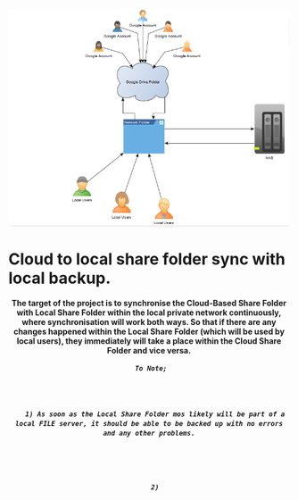 <html>

   <img src="https://raw.githubusercontent.com/ilyaochnev/Cloud-based-Share-Folder-to-Local-Network-and-Local-Backup-Synchronisation./master/Visual%20Scheme.png">

 <head>
  
  # Cloud to local share folder sync with local backup.

<body>
  <center>
    
   <b>
  The target of the project is to synchronise the Cloud-Based Share Folder with Local Share Folder within the local private network continuously, where synchronisation will work both ways. So that if there are any changes happened within the Local Share Folder (which will be used by local users), they immediately will take a place within the Cloud Share Folder and vice versa.<p>

<code> <em>To Note;
  
<kbd>
  <b>
   1) As soon as the Local Share Folder mos likely will be part of a local FILE server, it should be able to be backed up with no errors and any other problems.
 <p>
   <p>
   2)
  </kbd>
</html>
